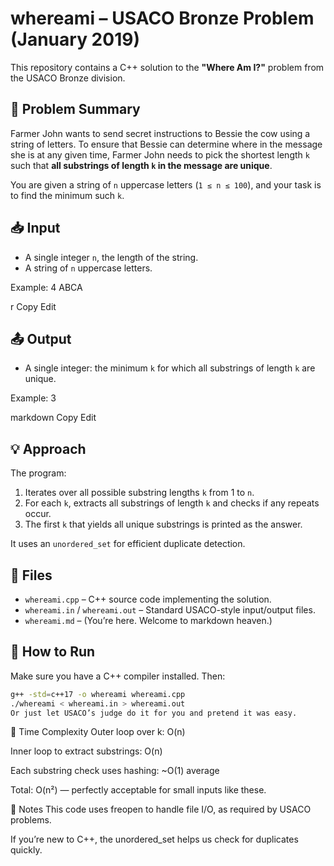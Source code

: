 # whereami – USACO Bronze Problem (January 2019)

This repository contains a C++ solution to the **"Where Am I?"** problem from the USACO Bronze division.

## 🐄 Problem Summary

Farmer John wants to send secret instructions to Bessie the cow using a string of letters. To ensure that Bessie can determine where in the message she is at any given time, Farmer John needs to pick the shortest length `k` such that **all substrings of length `k` in the message are unique**.

You are given a string of `n` uppercase letters (`1 ≤ n ≤ 100`), and your task is to find the minimum such `k`.

## 📥 Input

- A single integer `n`, the length of the string.
- A string of `n` uppercase letters.

Example:
4
ABCA

r
Copy
Edit

## 📤 Output

- A single integer: the minimum `k` for which all substrings of length `k` are unique.

Example:
3

markdown
Copy
Edit

## 💡 Approach

The program:
1. Iterates over all possible substring lengths `k` from 1 to `n`.
2. For each `k`, extracts all substrings of length `k` and checks if any repeats occur.
3. The first `k` that yields all unique substrings is printed as the answer.

It uses an `unordered_set` for efficient duplicate detection.

## 📁 Files

- `whereami.cpp` – C++ source code implementing the solution.
- `whereami.in` / `whereami.out` – Standard USACO-style input/output files.
- `whereami.md` – (You’re here. Welcome to markdown heaven.)

## 🚀 How to Run

Make sure you have a C++ compiler installed. Then:

```bash
g++ -std=c++17 -o whereami whereami.cpp
./whereami < whereami.in > whereami.out
Or just let USACO’s judge do it for you and pretend it was easy.
```
🧠 Time Complexity
Outer loop over k: O(n)

Inner loop to extract substrings: O(n)

Each substring check uses hashing: ~O(1) average

Total: O(n²) — perfectly acceptable for small inputs like these.

🫠 Notes
This code uses freopen to handle file I/O, as required by USACO problems.

If you’re new to C++, the unordered_set helps us check for duplicates quickly.
